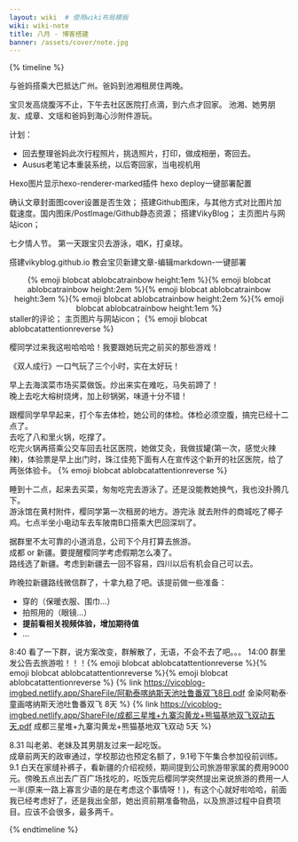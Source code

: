 ```yaml
---
layout: wiki  # 使用wiki布局模板
wiki: wiki-note
title: 八月 - 博客搭建
banner: /assets/cover/note.jpg
--- 
```


{% timeline %}

<!-- node 2024.8.02 -->
与爸妈搭乘大巴抵达广州。爸妈到池湘租房住两晚。
<!-- node 2024.8.03 -->
宝贝发高烧腹泻不止，下午去社区医院打点滴，到六点才回家。
池湘、她男朋友、成章、文瑶和爸妈到海心沙附件游玩。
<!-- node 2024.8.05 -->
计划：
- 回去整理爸妈此次行程照片，挑选照片，打印，做成相册，寄回去。
- Ausus老笔记本重装系统，以后寄回家，当电视机用
<!-- node 2024.8.07 -->
Hexo图片显示hexo-renderer-marked插件
hexo deploy一键部署配置
<!-- node 2024.8.08 -->
确认文章封面图cover设置是否生效；
搭建Github图床，与其他方式对比图片加载速度。国内图床/PostImage/Github静态资源；
搭建VikyBlog；
主页图片与网站icon；
<!-- node 2024.8.10 -->
七夕情人节。
第一天跟宝贝去游泳，唱K，打桌球。
<!-- node 2024.8.11 -->
搭建vikyblog.github.io
教会宝贝新建文章-编辑markdown-一键部署
<center>{% emoji blobcat ablobcatrainbow height:1em %}{% emoji blobcat ablobcatrainbow height:2em %}{% emoji blobcat ablobcatrainbow height:3em %}{% emoji blobcat ablobcatrainbow height:2em %}{% emoji blobcat ablobcatrainbow height:1em %}</center>
<!-- node 2024.8.13 -->
staller的评论；
主页图片与网站icon；
{% emoji blobcat ablobcatattentionreverse %}

<!-- node 2024.8.17 -->
樱同学过来我这啦哈哈哈！我要跟她玩完之前买的那些游戏！

<!-- node 2024.8.18 -->
《双人成行》一口气玩了三个小时，实在太好玩！

<!-- node 2024.8.19 -->
早上去海滨菜市场买菜做饭。炒出来实在难吃，马失前蹄了！  
晚上去吃大榕树烧烤，加上砂锅粥，味道十分不错！

<!-- node 2024.8.24 -->
跟樱同学早早起来，打个车去体检，她公司的体检。体检必须空腹，搞完已经十二点了。  
去吃了八和里火锅，吃撑了。   
吃完火锅再搭乘公交车回去社区医院，她做艾灸，我做拔罐(第一次，感觉火辣辣)，体验票是早上出门时，珠江佳苑下面有人在宣传这个新开的社区医院，给了两张体验卡。
{% emoji blobcat ablobcatattentionreverse %}

<!-- node 2024.8.25 -->
睡到十二点，起来去买菜，匆匆吃完去游泳了。还是没能教她换气，我也没扑腾几下。  
游泳馆在黄村附件，樱同学第一次租房的地方。游完泳 就去附件的商城吃了椰子鸡。七点半坐小电动车去车陂南B口搭乘大巴回深圳了。

<!-- node 2024.8.27 -->
据群里不太可靠的小道消息，公司下个月打算去旅游。  
成都 or 新疆。要提醒樱同学考虑假期怎么凑了。  
路线选了新疆。考虑到新疆去一回不容易，四川以后有机会自己可以去。  

<!-- node 2024.8.28 -->
昨晚拉新疆路线微信群了，十拿九稳了吧。该提前做一些准备：  
- 穿的（保暖衣服、围巾...）
- 拍照用的（眼镜...）
- **提前看相关视频体验，增加期待值**
- ...

8:40 看了一下群，说方案改变，群解散了，无语，不会不去了吧。。。
14:00 群里发公告去旅游啦！！！{% emoji blobcat ablobcatattentionreverse %}{% emoji blobcat ablobcatattentionreverse %}{% emoji blobcat ablobcatattentionreverse %}
{% link https://vicoblog-imgbed.netlify.app/ShareFile/阿勒泰喀纳斯天池吐鲁番双飞8日.pdf 金染阿勒泰·童画喀纳斯天池吐鲁番双飞 8天  %}
{% link https://vicoblog-imgbed.netlify.app/ShareFile/成都三星堆+九寨沟黄龙+熊猫基地双飞双动五天.pdf 成都三星堆+九寨沟黄龙+熊猫基地双飞双动 5天  %}

<!-- node 2024.8.31-9.01 -->
8.31 叫老弟、老妹及其男朋友过来一起吃饭。  
成章前两天的政审通过，学校那边也预定名额了，9.1号下午集合参加役前训练。  
9.1 白天在家缝补裤子，看新疆的介绍视频，期间提到公司旅游带家属的费用9000元。傍晚五点出去广百广场找吃的，吃饭完后樱同学突然提出来说旅游的费用一人一半(原来一路上寡言少语的是在考虑这个事情呀！)，有这个心就好啦哈哈，前面我已经考虑好了，还是我出全部，她出资前期准备物品，以及旅游过程中自费项目。应该不会很多，最多两千。

{% endtimeline %}
